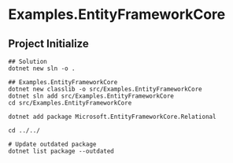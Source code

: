 # Examples.EntityFrameworkCore

## Project Initialize

```shell
## Solution
dotnet new sln -o .

## Examples.EntityFrameworkCore
dotnet new classlib -o src/Examples.EntityFrameworkCore
dotnet sln add src/Examples.EntityFrameworkCore
cd src/Examples.EntityFrameworkCore

dotnet add package Microsoft.EntityFrameworkCore.Relational

cd ../../

# Update outdated package
dotnet list package --outdated
```

